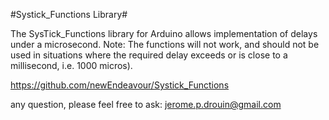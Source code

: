 #Systick_Functions Library#

The SysTick_Functions library for Arduino allows implementation of delays under a microsecond. Note: The functions will not work, and should not be used in situations where the required delay exceeds or is close to a millisecond, i.e. 1000 micros). 

https://github.com/newEndeavour/Systick_Functions

any question, please feel free to ask: jerome.p.drouin@gmail.com

